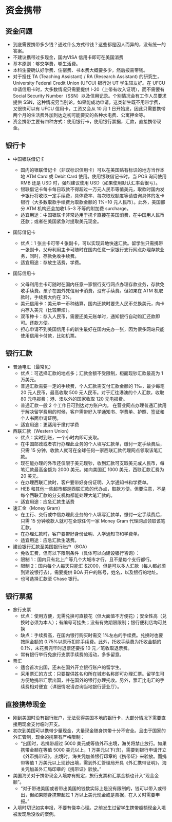 # 资金携带

## 资金问题

- 到底需要携带多少钱？通过什么方式带钱？这些都是因人而异的，没有统一的答案。
- 不建议携带过多现金，国内VISA 信用卡即可在美国消费
- 基本原则：够交学费，够生活费。
- 本科生要确认好学费、住宿费、书本费大概要多少，然后按需带钱。
- 对于担任 TA (Teaching Assistant) / RA (Research Assistant) 的研究生，University Federal Credit Union (UFCU) 银行对 UT 学生较友好。在 UFCU 申请信用卡时，大多数情况只需要提供 I-20（上带有收入证明），而不需要有 Social Security Number（SSN）以及信用记录。个别情况会有工作人员要求提供 SSN，这种情况另当别论。如果能成功申请，这类新生既不用带学费，又很快可以有 UFCU 信用卡，工资又会从 10 月 1 日开始发，因此只需要携带两个月的生活费外加到达之初可能要交的各种水电费、公寓押金等。
- 资金携带主要有四种方式：使用银行卡，使用银行票据，汇款，直接携带现金。

## 银行卡

- 中国银联借记卡

  - 国内的银联借记卡（非双标识信用卡）可以在美国贴有标识的地方当作本地 ATM Card 或 Debit Card 使用。使用银联借记卡时，当 POS 询问使用 RMB 还是 USD 时，强烈建议使用 USD（如果使用默认汇率会很亏）。
  - 银联借记卡每卡每日取款不得超过一万元人民币等值美元，取款时国内发卡银行将收取一定手续费，具体费率、每次取现额度等请咨询具体的发卡银行（大多数取款手续费为取款金额的 1%+10 元人民币）。此外，美国部分 ATM 机构还会加收$1.5-$3 不等的附加费 surcharge。
  - 适宜用途：中国银联卡非常适用于携卡直接在美国消费，在中国用人民币还款；或者在美国紧急时提取美元现金。

- 国际借记卡

  - 优点：1 张主卡可带４张副卡，可以实现异地快速汇款。留学生只需携带一张副卡，父母利用主卡可随时在国内任意一家银行支行网点办理存款业务，同时，存款免收手续费。
  - 适宜用途：存放生活费，学费。

- 国际信用卡
  - 父母利用主卡可随时在国内任意一家银行支行网点办理存款业务，存款免收手续费。孩子在国外凭信用卡消费，没有手续费。但如果在 ATM 机取款时，手续费大约在 3%。
  - 美元信用卡：美元单一币种结算，国内还款时要先人民币兑换美元，向卡内存入美元（比较麻烦）。
  - 双币种卡：存入人民币，需要还美元账单时，通知银行自动购汇还款即可。还款方便。
  - 担心申请不到美国信用卡的新生最好在国内先办一张，因为很多网站只能使用信用卡付款，比如机票。

## 银行汇款

- 普通电汇（最常见）
  - 优点：可选择汇款的地点多；汇款金额不受限制，柜面现钞汇款最高为 1 万美元。
  - 普通汇款需要一定的手续费，个人汇款需支付汇款金额的 1‰，最少每笔 20 元人民币，最高收取 500 元人民币。对于汇往港澳的个人汇款，收取 80 元电报费；港、澳以外的国家收取 120 元电报费。
  - 普通汇款一般 2 个工作日可到达对方账户内。 在营业网点办理普通汇款用于解决留学费用的时候，客户需带好入学通知书、学费单、护照、签证和个人书面申请证明。
  - 适宜用途：更适用于缴付学费
- 西联汇款（Western Union）
  - 优点：实时到账，一个小时内即可支取。
  - 在中国邮政或者农行办理此业务的个人填写汇款单，缴付一定手续费后，只需 15 分钟，收款人就可在全球任何一家西联汇款代理网点领取该笔汇款。
  - 现在能办理的外币还仅限于美元现钞，收到汇款可支取美元或人民币，每笔汇款最高金额为 2000 美元。如向美国汇 1000 美元，西联汇款汇费为 20 美元。
  - 在办理西联汇款时，客户要带好身份证明、入学通知书和学费单。
  - HEB 和其他一些超市都是西联汇款的代办点，取款方便。但要注意，不是每个西联汇款的分支机构都能处理大笔汇款的。
  - 适宜用途：应急汇款生活费
- 速汇金（Money Gram）
  - 在工行、交行或中信办理此业务的个人填写汇款单，缴付一定手续费后， 只需 15 分钟收款人就可在全球任何一家 Money Gram 代理网点领取该笔汇款。
  - 在办理汇款时，客户要带好身份证明、入学通知书和学费单。
  - 适宜用途：应急汇款生活费。
- 建设银行汇款至美国银行账户（BOA）
  - 免收汇费，但有以下限制条件（具体可以向建设银行咨询）：
  - 限制 1：国内只有北上广等几个大城市才行，且不是每个支行都行。
  - 限制 2：国内每个人每天只能汇 $2000，但是可以多人汇款（每人都必须到建设银行去）。需要提供 BOA 开户的账号，姓名，以及银行的地址。
  - 也可选择汇款至 Chase 银行。

## 银行票据

- 旅行支票
  - 优点：使用方便，无需兑换可直接花（但大面值不方便花）；安全性高（兑换时必须为本人）；有编号可挂失；没有有效期限限制；银行便利店均可兑换
  - 缺点：手续费高，在国内银行购买时需交 1%左右的手续费。兑换时也要按照金额的 0.75%以原币扣除手续费。此外，托收手续费为托收金额的 0.1%，未花费完毕时退票还要按 10 元／笔收取退票费。
  - 常有银行举行免旅行支票手续费的活动，多多留意。
- 票汇
  - 适合首次出国，还未在国外开立银行账户的留学生。
  - 采用票汇的方式：只要提供姓名和所在城市名称即可办理汇票。留学生可方便地携带汇票出国，并在国外的银行办理托收。另外，票汇比电汇的手续费相对便宜（详细情况请咨询当地银行营业厅）。

## 直接携带现金

- 刚到美国时没有银行账户，无法获得美国本地的银行卡，大部分情况下需要直接用现金支付临时开支。
- 初次到美国可以携带少量现金，大量现金随身携带十分不安全。且由于国家的外汇管制，现金的携带有严格限制：
  - “出国时，若携带超过 5000 美元或等值外币出境，海关将禁止放行。如果携带金额在等值 5000 美元以上，1 万美元以下(含)，需要到银行申请开立《外币携带证》，出境时，海关凭加盖银行印章的《携带证》来验放。而携带等值 1 万美元以上现钞出境，需到外汇管理局开具《外汇携带证明》，海关凭加盖外汇局印章的《携带证》验放。”
- 美国海关对于携带现金入境亦有规定，旅行支票和汇票金额也计入“现金金额”。
  - “对于带进美国或者带出美国的钱数实际上是没有限制的，钱可以带入或带出，但如果随身携带超过 1 万以上美元现金或是票据，在入关时需要申报。”
- 入境时切记如实申报，不要有侥幸心理。之前发生过留学生携带超额现金入境被发现后没收的案例。
